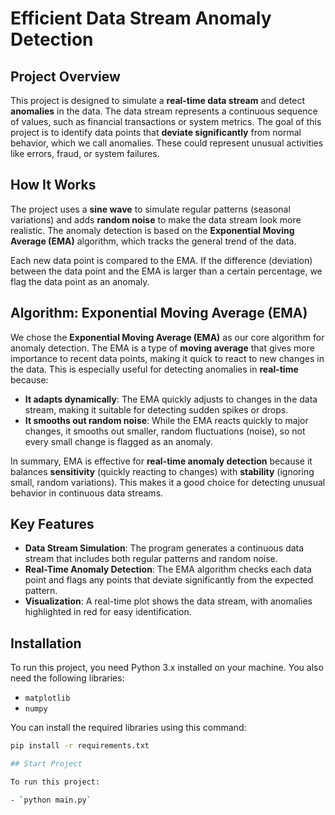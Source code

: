 # Efficient Data Stream Anomaly Detection

## Project Overview

This project is designed to simulate a **real-time data stream** and detect **anomalies** in the data. The data stream represents a continuous sequence of values, such as financial transactions or system metrics. The goal of this project is to identify data points that **deviate significantly** from normal behavior, which we call anomalies. These could represent unusual activities like errors, fraud, or system failures.

## How It Works

The project uses a **sine wave** to simulate regular patterns (seasonal variations) and adds **random noise** to make the data stream look more realistic. The anomaly detection is based on the **Exponential Moving Average (EMA)** algorithm, which tracks the general trend of the data.

Each new data point is compared to the EMA. If the difference (deviation) between the data point and the EMA is larger than a certain percentage, we flag the data point as an anomaly.

## Algorithm: Exponential Moving Average (EMA)

We chose the **Exponential Moving Average (EMA)** as our core algorithm for anomaly detection. The EMA is a type of **moving average** that gives more importance to recent data points, making it quick to react to new changes in the data. This is especially useful for detecting anomalies in **real-time** because:

- **It adapts dynamically**: The EMA quickly adjusts to changes in the data stream, making it suitable for detecting sudden spikes or drops.
- **It smooths out random noise**: While the EMA reacts quickly to major changes, it smooths out smaller, random fluctuations (noise), so not every small change is flagged as an anomaly.

In summary, EMA is effective for **real-time anomaly detection** because it balances **sensitivity** (quickly reacting to changes) with **stability** (ignoring small, random variations). This makes it a good choice for detecting unusual behavior in continuous data streams.

## Key Features

- **Data Stream Simulation**: The program generates a continuous data stream that includes both regular patterns and random noise.
- **Real-Time Anomaly Detection**: The EMA algorithm checks each data point and flags any points that deviate significantly from the expected pattern.
- **Visualization**: A real-time plot shows the data stream, with anomalies highlighted in red for easy identification.

## Installation

To run this project, you need Python 3.x installed on your machine. You also need the following libraries:

- `matplotlib`
- `numpy`

You can install the required libraries using this command:

```bash
pip install -r requirements.txt

## Start Project

To run this project:

- `python main.py`